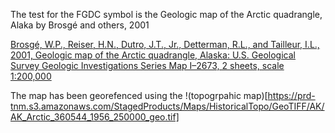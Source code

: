 The test for the FGDC symbol is the Geologic map of the Arctic quadrangle, Alaka by Brosgé and others, 2001


[Brosgé, W.P., Reiser, H.N., Dutro, J.T., Jr., Detterman, R.L., and Tailleur, I.L., 2001, Geologic map of the Arctic quadrangle, Alaska: U.S. Geological Survey Geologic Investigations Series Map I–2673, 2 sheets, scale 1:200,000](https://pubs.usgs.gov/imap/i2673/)

The map has been georefenced using the !(topogrpahic map)[https://prd-tnm.s3.amazonaws.com/StagedProducts/Maps/HistoricalTopo/GeoTIFF/AK/AK_Arctic_360544_1956_250000_geo.tif]

